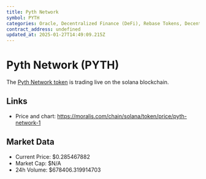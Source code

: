 ```yaml
---
title: Pyth Network
symbol: PYTH
categories: Oracle, Decentralized Finance (DeFi), Rebase Tokens, Decentralized Derivatives
contract_address: undefined
updated_at: 2025-01-27T14:49:09.215Z
---
```


# Pyth Network (PYTH)
The [Pyth Network token](https://moralis.com/chain/solana/token/price/pyth-network-1) is trading live on the solana blockchain.

## Links
- Price and chart: https://moralis.com/chain/solana/token/price/pyth-network-1

## Market Data
- Current Price: $0.285467882
- Market Cap: $N/A
- 24h Volume: $678406.319914703

